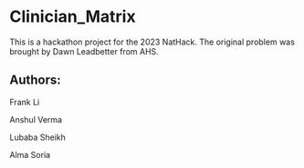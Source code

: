 # Clinician_Matrix
This is a hackathon project for the 2023 NatHack. The original problem was brought by Dawn Leadbetter from AHS.
## Authors:
Frank Li

Anshul Verma

Lubaba Sheikh

Alma Soria


